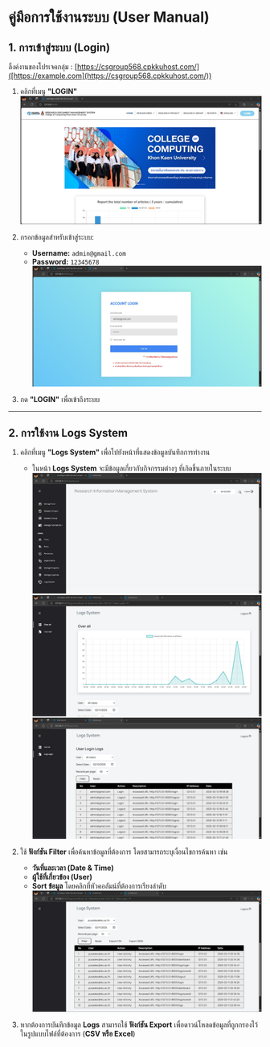 # คู่มือการใช้งานระบบ (User Manual)

## 1. การเข้าสู่ระบบ (Login)

ลิ้งค์งานของโปรเจคกลุ่ม : [https://csgroup568.cpkkuhost.com/]([https://example.com](https://csgroup568.cpkkuhost.com/))

1. คลิกที่เมนู **"LOGIN"**  
![Index Page](../img/index.jpg)


2. กรอกข้อมูลสำหรับเข้าสู่ระบบ:  
   - **Username:** `admin@gmail.com`  
   - **Password:** `12345678`  
![Login Page](../img/login.jpg)

3. กด **"LOGIN"** เพื่อเข้าถึงระบบ  

---

## 2. การใช้งาน Logs System  
1. คลิกที่เมนู **"Logs System"** เพื่อไปยังหน้าที่แสดงข้อมูลบันทึกการทำงาน  
   - ในหน้า **Logs System** จะมีข้อมูลเกี่ยวกับกิจกรรมต่างๆ ที่เกิดขึ้นภายในระบบ  
   ![Dashboard Page](../img/dashboardjpg.jpg)  
   ![Log System Page](../img/logsystem.jpg)
   ![Log Login Page](../img/loglogin.jpg)  


2. ใช้ **ฟังก์ชัน Filter** เพื่อค้นหาข้อมูลที่ต้องการ โดยสามารถระบุเงื่อนไขการค้นหา เช่น  
   - **วันที่และเวลา (Date & Time)**  
   - **ผู้ใช้ที่เกี่ยวข้อง (User)**  
   - **Sort ข้อมูล** โดยคลิกที่หัวคอลัมน์ที่ต้องการเรียงลำดับ  
   ![Filter Page](../img/filter.jpg)

3. หากต้องการบันทึกข้อมูล **Logs** สามารถใช้ **ฟังก์ชัน Export** เพื่อดาวน์โหลดข้อมูลที่ถูกกรองไว้ในรูปแบบไฟล์ที่ต้องการ (**CSV หรือ Excel**)  
